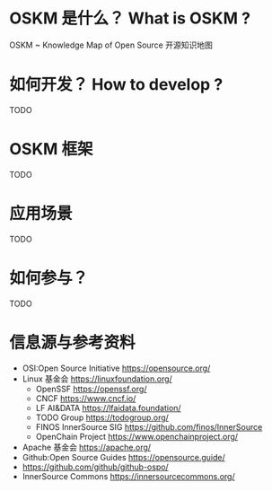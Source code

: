 # OSKM 是什么？ What is OSKM ? 
OSKM ~ Knowledge Map of Open Source 开源知识地图 

# 如何开发？ How to develop ? 
TODO 


# OSKM 框架
TODO


# 应用场景
TODO


# 如何参与？
TODO 


# 信息源与参考资料
* OSI:Open Source Initiative  https://opensource.org/
* Linux 基金会  https://linuxfoundation.org/ 
    * OpenSSF https://openssf.org/ 
    * CNCF https://www.cncf.io/ 
    * LF AI&DATA https://lfaidata.foundation/ 
    * TODO Group https://todogroup.org/ 
    * FINOS InnerSource SIG https://github.com/finos/InnerSource
    * OpenChain Project https://www.openchainproject.org/ 
* Apache 基金会 https://apache.org/
* Github:Open Source Guides https://opensource.guide/
* https://github.com/github/github-ospo/
* InnerSource Commons https://innersourcecommons.org/ 
